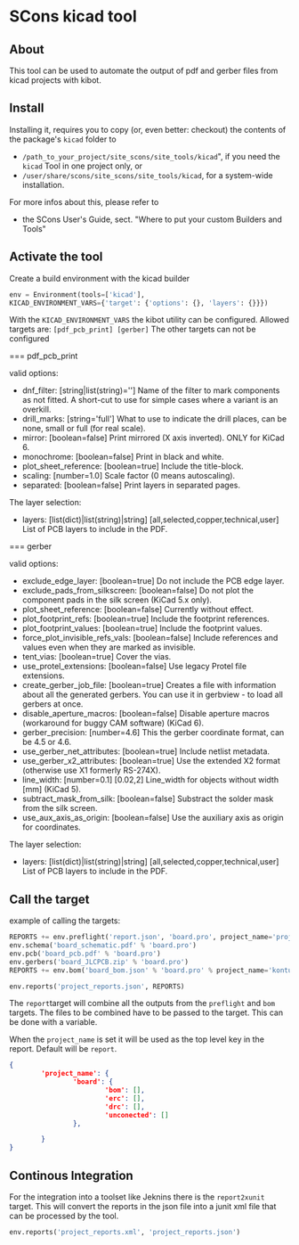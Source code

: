 # SCons kicad tool

## About

This tool can be used to automate the output of pdf and gerber files from kicad projects with kibot.

## Install

Installing it, requires you to copy (or, even better: checkout) the contents of the
package's ``kicad`` folder to

- ``/path_to_your_project/site_scons/site_tools/kicad``", if you need the `kicad` Tool in one project only, or
- ``/user/share/scons/site_scons/site_tools/kicad``, for a system-wide installation.

For more infos about this, please refer to 

* the SCons User's Guide, sect. "Where to put your custom Builders and Tools"

## Activate the tool

Create a build environment with the kicad builder

```python
env = Environment(tools=['kicad'], 
KICAD_ENVIRONMENT_VARS={'target': {'options': {}, 'layers': {}}})
```
With the `KICAD_ENVIRONMENT_VARS` the kibot utility can be configured.
Allowed targets are: `[pdf_pcb_print] [gerber]`
The other targets can not be configured

=== pdf_pcb_print

valid options:
- dnf_filter: [string|list(string)=''] Name of the filter to mark components as not fitted. A short-cut to use for simple cases where a variant is an overkill.
- drill_marks: [string='full'] What to use to indicate the drill places, can be none, small or full (for real scale).
- mirror: [boolean=false] Print mirrored (X axis inverted). ONLY for KiCad 6.
- monochrome: [boolean=false] Print in black and white.
- plot_sheet_reference: [boolean=true] Include the title-block.
- scaling: [number=1.0] Scale factor (0 means autoscaling).
- separated: [boolean=false] Print layers in separated pages.

The layer selection:
- layers: [list(dict)|list(string)|string] [all,selected,copper,technical,user] List of PCB layers to include in the PDF.

=== gerber

valid options:
- exclude_edge_layer: [boolean=true] Do not include the PCB edge layer.
- exclude_pads_from_silkscreen: [boolean=false] Do not plot the component pads in the silk screen (KiCad 5.x only).
- plot_sheet_reference: [boolean=false] Currently without effect.
- plot_footprint_refs: [boolean=true] Include the footprint references.
- plot_footprint_values: [boolean=true] Include the footprint values.
- force_plot_invisible_refs_vals: [boolean=false] Include references and values even when they are marked as invisible.
- tent_vias: [boolean=true] Cover the vias.
- use_protel_extensions: [boolean=false] Use legacy Protel file extensions.
- create_gerber_job_file: [boolean=true] Creates a file with information about all the generated gerbers. You can use it in gerbview - to load all gerbers at once.
- disable_aperture_macros: [boolean=false] Disable aperture macros (workaround for buggy CAM software) (KiCad 6).
- gerber_precision: [number=4.6] This the gerber coordinate format, can be 4.5 or 4.6.
- use_gerber_net_attributes: [boolean=true] Include netlist metadata.
- use_gerber_x2_attributes: [boolean=true] Use the extended X2 format (otherwise use X1 formerly RS-274X).
- line_width: [number=0.1] [0.02,2] Line_width for objects without width [mm] (KiCad 5).
- subtract_mask_from_silk: [boolean=false] Substract the solder mask from the silk screen.
- use_aux_axis_as_origin: [boolean=false] Use the auxiliary axis as origin for coordinates.

The layer selection:
- layers: [list(dict)|list(string)|string] [all,selected,copper,technical,user] List of PCB layers to include in the PDF.


## Call the target

example of calling the targets:

```python
REPORTS += env.preflight('report.json', 'board.pro', project_name='project')
env.schema('board_schematic.pdf' % 'board.pro')
env.pcb('board_pcb.pdf' % 'board.pro')
env.gerbers('board_JLCPCB.zip' % 'board.pro')
REPORTS += env.bom('board_bom.json' % 'board.pro' % project_name='kontur')

env.reports('project_reports.json', REPORTS)
```

The `report`target will combine all the outputs from the `preflight` and `bom` targets. The 
files to be combined have to be passed to the target. This can be done with a variable.

When the `project_name` is set it will be used as the top level key in the report. Default
will be `report`.

```json
{
        'project_name': {
                'board': {
                        'bom': [],
                        'erc': [],
                        'drc': [],
                        'unconected': []
                },

        }
}
```

## Continous Integration

For the integration into a toolset like Jeknins there is the `report2xunit` target. This will convert the reports in the 
json file into a junit xml file that can be processed by the tool. 

```python
env.reports('project_reports.xml', 'project_reports.json')
```
